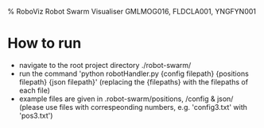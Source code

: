 % RoboViz Robot Swarm Visualiser
GMLMOG016, FLDCLA001, YNGFYN001

# How to run
- navigate to the root project directory ./robot-swarm/
- run the command 'python robotHandler.py {config filepath} {positions filepath} {json filepath}' (replacing the {filepaths} with the filepaths of each file)
- example files are given in .robot-swarm/positions, /config & json/ (please use files with correspeonding numbers, e.g. 'config3.txt' with 'pos3.txt')